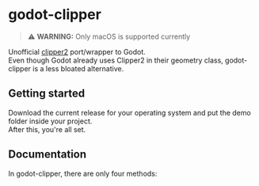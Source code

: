 # godot-clipper

> ⚠️ **WARNING:** Only macOS is supported currently

Unofficial [clipper2](https://github.com/AngusJohnson/Clipper2) port/wrapper to Godot.  
Even though Godot already uses Clipper2 in their geometry class, godot-clipper is a less bloated alternative.

## Getting started

Download the current release for your operating system and put the demo folder inside your project.  
After this, you're all set.

## Documentation

In godot-clipper, there are only four methods:
